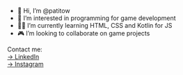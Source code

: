 - 👋 Hi, I’m @patitow
- 👀 I’m interested in programming for game development
- 👨‍💻 I’m currently learning HTML, CSS and Kotlin for JS
- 🎮 I’m looking to collaborate on game projects

Contact me:<br>
<a href="https://www.linkedin.com/in/patitow/">→ LinkedIn</a> <br>
<a href="https://www.instagram.com/pa_ti_tow/">→ Instagram</a> <br>
